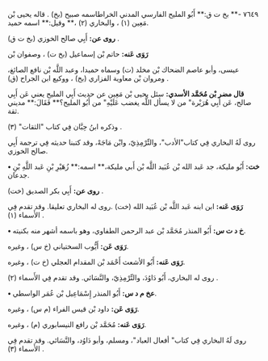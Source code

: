 ٧٦٤٩ -** بخ ت ق:** أَبُو المليح الفارسي المدني الخراطاسمه صبيح (بخ) . قاله يحيى بْن مَعِين (١) ، والبخاري (٢) ،** وقيل:** اسمه حميد.

**روى عن:** أَبِي صالح الخوزي (بخ ت ق) .

**رَوَى عَنه:** حاتم بْن إسماعيل (بخ ت) ، وصفوان بْن

عيسى، وأبو عاصم الضحاك بْن مخلد (ت) وسماه حميدا، وعبد اللَّه بْن نافع الصائغ، ومروان بْن معاوية الفزاري (بخ) ، ووكيع ابن الجراح (ق) .

**قال مضر بْن مُحَمَّد الأسدي:** سئل يحيى بْن مَعِين عن حديث أَبِي المليح يعني عَن أَبِي صالح، عَن أَبِي هُرَيْرة" من لا يسأل اللَّه يغضب عَلَيْهِ" من أَبُو المليح؟** فَقَالَ:** مديني ثقة.

وذكره ابنُ حِبَّان فِي كتاب "الثقات" (٣) .

روى لَهُ البخاري فِي كتاب"الأدب"، والتِّرْمِذِيّ، وابْن مَاجَهْ، وقد كتبنا حديثه فِي ترجمة أَبِي صالح الخوزي.

**• خت:** أَبُو مليكة، جد عَبد الله بْن عُبَيد اللَّه بْن أَبي مليكة،** اسمه:** زُهَيْرِ بْنِ عَبد اللَّهِ بْنِ جدعان.

**روى عن:** أَبِي بكر الصديق (خت) .

**رَوَى عَنه:** ابن ابنه عَبد اللَّه بْن عُبَيد الله (خت) .روى له البخاري تعليقا. وقد تقدم فِي الأَسماء (١) .

**• خ د ت س:** أَبُو المنذر مُحَمَّد بْن عبد الرحمن الطفاوي، وهو باسمه أشهر منه بكنيته.

**رَوَى عَن:** أَيُّوب السختياني (خ س) ، وغيره.

**رَوَى عَنه:** أَبُو الأشعث أَحْمَد بْن المقدام العجلي (خ ت) ، وغيره.

روى له البخاري، أَبُو دَاوُدَ، والتِّرْمِذِيّ، والنَّسَائي. وقد تقدم فِي الأَسماء (٢) .

**• عخ م د س:** أَبُو المنذر إِسْمَاعِيل بْن عُمَر الواسطي.

**رَوَى عَن:** داود بْن قيس الفراء (م س) ، وغيره.

**رَوَى عَنه:** مُحَمَّد بْن رافع النيسابوري (م) ، وغيره.

روى لَهُ البخاري فِي كتاب" أفعال العباد"، ومسلم، وأبو دَاوُد، والنَّسَائي. وقد تقدم فِي الأَسماء (٣) .